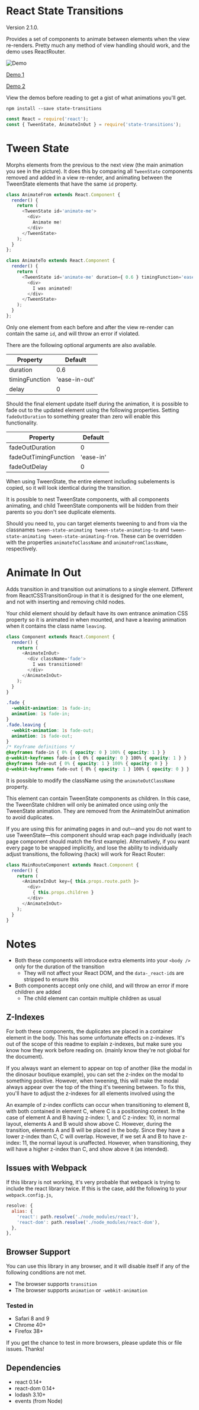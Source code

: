 # React State Transitions

Version 2.1.0.

Provides a set of components to animate between elements when the view re-renders. Pretty much any method of view handling should work, and the demo uses ReactRouter.

![Demo](http://jacobp100.github.io/state-transitions/TweenState.gif)

[Demo 1](http://jacobp100.github.io/state-transitions/pokemon.html)

[Demo 2](http://jacobp100.github.io/state-transitions/dinosaur-boutique.html)

View the demos before reading to get a gist of what animations you'll get.

```
npm install --save state-transitions
```

```js
const React = require('react');
const { TweenState, AnimateInOut } = require('state-transitions');
```

# Tween State

Morphs elements from the previous to the next view (the main animation you see in the picture). It does this by comparing all `TweenState` components removed and added in a view re-render, and animating between the TweenState elements that have the same `id` property.

```js
class AnimateFrom extends React.Component {
  render() {
    return (
      <TweenState id='animate-me'>
        <div>
          Animate me!
        </div>
      </TweenState>
    );
  }
};

class AnimateTo extends React.Component {
  render() {
    return (
      <TweenState id='animate-me' duration={ 0.6 } timingFunction='ease-in-out' delay={ 0 }>
        <div>
          I was animated!
        </div>
      </TweenState>
    );
  }
};
```

Only one element from each before and after the view re-render can contain the same `id`, and will throw an error if violated.

There are the following optional arguments are also available.

| Property       | Default       |
|----------------|---------------|
| duration       | 0.6           |
| timingFunction | 'ease-in-out' |
| delay          | 0             |

Should the final element update itself during the animation, it is possible to fade out to the updated element using the following properties. Setting `fadeOutDuration` to something greater than zero will enable this functionality.

| Property              | Default   |
|-----------------------|-----------|
| fadeOutDuration       | 0         |
| fadeOutTimingFunction | 'ease-in' |
| fadeOutDelay          | 0         |

When using TweenState, the entire element including subelements is copied, so it will look identical during the transition.

It is possible to nest TweenState components, with all components animating, and child TweenState components will be hidden from their parents so you don't see duplicate elements.

Should you need to, you can target elements tweening to and from via the classnames `tween-state-animating tween-state-animating-to` and `tween-state-animating tween-state-animating-from`. These can be overridden with the properties `animateToClassName` and `animateFromClassName`, respectively.

# Animate In Out

Adds transition in and transition out animations to a single element. Different from ReactCSSTransitionGroup in that it is designed for the one element, and not with inserting and removing child nodes.

Your child element should by default have its own entrance animation CSS property so it is animated in when mounted, and have a leaving animation when it contains the class name `leaving`.

```js
class Component extends React.Component {
  render() {
    return (
      <AnimateInOut>
        <div className='fade'>
          I was transitioned!
        </div>
      </AnimateInOut>
    );
  }
}
```

```css
.fade {
  -webkit-animation: 1s fade-in;
  animation: 1s fade-in;
}
.fade.leaving {
  -webkit-animation: 1s fade-out;
  animation: 1s fade-out;
}
/* Keyframe definitions */
@keyframes fade-in { 0% { opacity: 0 } 100% { opacity: 1 } }
@-webkit-keyframes fade-in { 0% { opacity: 0 } 100% { opacity: 1 } }
@keyframes fade-out { 0% { opacity: 1 } 100% { opacity: 0 } }
@-webkit-keyframes fade-out { 0% { opacity: 1 } 100% { opacity: 0 } }
```

It is possible to modify the className using the `animateOutClassName` property.

This element can contain TweenState components as children. In this case, the TweenState children will only be animated once using only the TweenState animation. They are removed from the AnimateInOut animation to avoid duplicates.

If you are using this for animating pages in and out—and you do not want to use TweenState—this component should wrap each page individually (each page component should match the first example). Alternatively, if you want every page to be wrapped implicitly, and lose the ability to individually adjust transitions, the following (hack) will work for React Router:

```js
class MainRouteComponent extends React.Component {
  render() {
    return (
      <AnimateInOut key={ this.props.route.path }>
        <div>
          { this.props.children }
        </div>
      </AnimateInOut>
    );
  }
}
```

# Notes

* Both these components will introduce extra elements into your `<body />` only for the duration of the transition
  * They will not affect your React DOM, and the `data-_react-id`s are stripped to ensure this
* Both components accept only one child, and will throw an error if more children are added
  * The child element can contain multiple children as usual

## Z-Indexes

For both these components, the duplicates are placed in a container element in the body. This has some unfortunate effects on z-indexes. It's out of the scope of this readme to explain z-indexes, but make sure you know how they work before reading on. (mainly know they're not global for the document).

If you always want an element to appear on top of another (like the modal in the dinosaur boutique example), you can set the z-index on the modal to something positive. However, when tweening, this will make the modal always appear over the top of the thing it's tweening between. To fix this, you'll have to adjust the z-indexes for all elements involved using the

An example of z-index conflicts can occur when transitioning to element B, with both contained in element C, where C is a positioning context. In the case of element A and B having z-index: 1, and C z-index: 10, in normal layout, elements A and B would show above C. However, during the transition, elements A and B will be placed in the body. Since they have a lower z-index than C, C will overlap. However, if we set A and B to have z-index: 11, the normal layout is unaffected. However, when transitioning, they will have a higher z-index than C, and show above it (as intended).

## Issues with Webpack

If this library is not working, it's very probable that webpack is trying to include the react library twice. If this is the case, add the following to your `webpack.config.js`,

```js
resolve: {
  alias: {
    'react': path.resolve('./node_modules/react'),
    'react-dom': path.resolve('./node_modules/react-dom'),
  },
},
```

## Browser Support

You can use this library in any browser, and it will disable itself if any of the following conditions are not met.

* The browser supports `transition`
* The browser supports `animation` or `-webkit-animation`

### Tested in

* Safari 8 and 9
* Chrome 40+
* Firefox 38+

If you get the chance to test in more browsers, please update this or file issues. Thanks!

## Dependencies

* react 0.14+
* react-dom 0.14+
* lodash 3.10+
* events (from Node)
